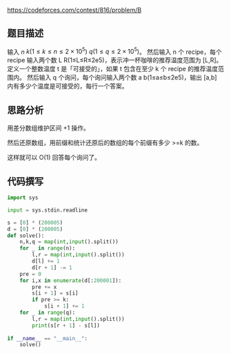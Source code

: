 

https://codeforces.com/contest/816/problem/B

## 题目描述

输入 $n$  $k(1≤k≤n≤2\times10^5)$  $q(1≤q≤2\times10^5)$。
然后输入 n 个 recipe，每个 recipe 输入两个数 L R(1≤L≤R≤2e5)，表示冲一杯咖啡的推荐温度范围为 [L,R]。
定义一个整数温度 t 是「可接受的」，如果 t 包含在至少 k 个 recipe 的推荐温度范围内。
然后输入 q 个询问，每个询问输入两个数 a b(1≤a≤b≤2e5)，输出 [a,b] 内有多少个温度是可接受的，每行一个答案。

## 思路分析

用差分数组维护区间 +1 操作。

然后还原数组，用前缀和统计还原后的数组的每个前缀有多少 >=k 的数。 

这样就可以 O(1) 回答每个询问了。 



## 代码撰写

```python
import sys

input = sys.stdin.readline

s = [0] * (200005)
d = [0] * (200005)
def solve():
    n,k,q = map(int,input().split())
    for _ in range(n):
        l,r = map(int,input().split())
        d[l] += 1
        d[r + 1] -= 1
    pre = 0
    for i,x in enumerate(d[:200001]):
        pre += x
        s[i + 1] = s[i]
        if pre >= k:
            s[i + 1] += 1
    for _ in range(q):
        l,r = map(int,input().split())
        print(s[r + 1] - s[l])
    
if __name__ == "__main__":
    solve()
```

